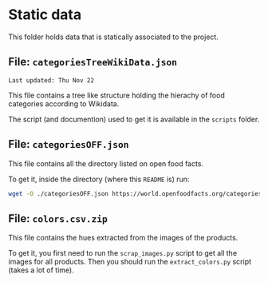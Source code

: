 Static data
=======

This folder holds data that is statically associated to the project.

## File: `categoriesTreeWikiData.json`

`Last updated: Thu Nov 22`

This file contains a tree like structure holding the hierachy of food categories according to Wikidata.

The script (and documention) used to get it is available in the `scripts` folder.


## File: `categoriesOFF.json`

This file contains all the directory listed on open food facts.

To get it, inside the directory (where this `README` is) run:

```sh
wget -O ./categoriesOFF.json https://world.openfoodfacts.org/categories.json
```

## File: `colors.csv.zip`

This file contains the hues extracted from the images of the products.

To get it, you first need to run the `scrap_images.py` script to get all the images for all products.
Then you should run the `extract_colors.py` script (takes a lot of time).
